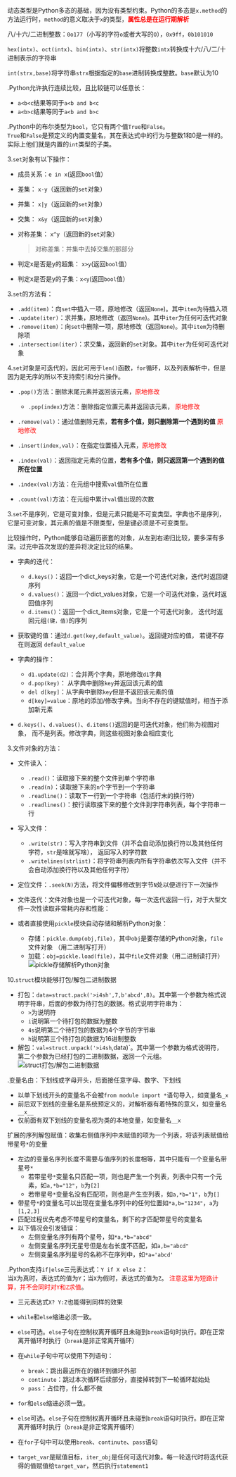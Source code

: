 动态类型是Python多态的基础，因为没有类型约束。Python的多态是`x.method`的方法运行时，`method`的意义取决于`x`的类型，**<font color='red'>属性总是在运行期解析</font>**

八/十六/二进制整数：`0o177`（小写的字符`o`或者大写的`O`），`0x9ff`，`0b101010`

`hex(intx)`、`oct(intx)`、`bin(intx)`、`str(intx)`将整数`intx`转换成十六/八/二/十进制表示的字符串

`int(strx,base)`将字符串`strx`根据指定的`base`进制转换成整数。`base`默认为10

.Python允许执行连续比较，且比较链可以任意长：

* `a<b<c`结果等同于`a<b and b<c`
* `a<b>c`结果等同于`a<b and b>c`

.Python中的布尔类型为`bool`，它只有两个值`True`和`False`。  
`True`和`False`是预定义的内置变量名，其在表达式中的行为与整数1和0是一样的。实际上他们就是内置的`int`类型的子类。



3.`set`对象有以下操作：

* 成员关系：`e in x`(返回`bool`值）

* 差集： `x-y`（返回新的`set`对象）

* 并集： `x|y`（返回新的`set`对象）

* 交集： `x&y`（返回新的`set`对象）

* 对称差集： `x^y`（返回新的`set`对象）

  >对称差集：并集中去掉交集的那部分

* 判定x是否是y的超集： `x>y`(返回`bool`值）

* 判定x是否是y的子集：`x<y`(返回`bool`值）  

3.`set`的方法有：

* `.add(item)`：向`set`中插入一项，原地修改（返回`None`)。其中`item`为待插入项
* `.update(iter)`：求并集，原地修改（返回`None`)。其中`iter`为任何可迭代对象
* `.remove(item)`：向`set`中删除一项，原地修改（返回`None`)。其中`item`为待删除项
* `.intersection(iter)`：求交集，返回新的`set`对象。其中`iter`为任何可迭代对象

4.`set`对象是可迭代的，因此可用于`len()`函数，`for`循环，以及列表解析中，但是因为是无序的所以不支持索引和分片操作。



* `.pop()`方法：删除末尾元素并返回该元素，<font color="red">原地修改</font>
  * `.pop(index)`方法：删除指定位置元素并返回该元素，
    <font color="red">原地修改</font>
* `.remove(val)`：通过值删除元素，**若有多个值，则只删除第一个遇到的值**
  <font color="red">原地修改</font>
* `.insert(index,val)`：在指定位置插入元素，<font color="red">原地修改</font>
* `.index(val)`：返回指定元素的位置，**若有多个值，则只返回第一个遇到的值所在位置**



* `.index(val)`方法：在元组中搜索`val`值所在位置
* `.count(val)`方法：在元组中累计`val`值出现的次数

3.`set`不是序列，它是可变对象，但是元素只能是不可变类型。字典也不是序列，它是可变对象，其元素的值是不限类型，但是键必须是不可变类型。

比较操作时，Python能够自动遍历嵌套的对象，从左到右递归比较，要多深有多深。过充中首次发现的差异将决定比较的结果。 



* 字典的迭代：
  * `d.keys()`：返回一个dict_keys对象，它是一个可迭代对象，迭代时返回键序列
  * `d.values()`：返回一个dict_values对象，它是一个可迭代对象，迭代时返回值序列
  * `d.items()`：返回一个dict_items对象，它是一个可迭代对象，
    迭代时返回元组`(键，值)`的序列
* 获取键的值：通过`d.get(key,default_value)`。返回键对应的值，	若键不存在则返回
  `default_value`
* 字典的操作：
  * `d1.update(d2)`：合并两个字典，原地修改`d1`字典
  * `d.pop(key)`： 从字典中删除`key`并返回该元素的值
  * `del d[key]`：从字典中删除`key`但是不返回该元素的值
  * `d[key]=value`：原地的添加/修改字典。当向不存在的键赋值时，相当于添加新元素

* `d.keys()`、`d.values()`、`d.items()`返回的是可迭代对象，他们称为视图对象，
  而不是列表。修改字典，则这些视图对象会相应变化



3.文件对象的方法：

* 文件读入：
  * `.read()`：读取接下来的整个文件到单个字符串
  * `.read(n)`：读取接下来的`n`个字节到一个字符串
  * `.readline()`：读取下一行到一个字符串（包括行末的换行符）
  * `.readlines()`：按行读取接下来的整个文件到字符串列表，每个字符串一行  
* 写入文件：
  * `.write(str)`：写入字符串到文件（并不会自动添加换行符以及其他任何字符，`str`是啥就写啥），
     	  返回写入的字符数
  * `.writelines(strlist)`：将字符串列表内所有字符串依次写入文件（并不会自动添加换行符以及其他任何字符）  
* 定位文件：`.seek(N)`方法，将文件偏移修改到字节`N`处以便进行下一次操作
* 文件迭代：文件对象也是一个可迭代对象，每一次迭代返回一行，对于大型文件一次性读取非常耗内存和性能：

* 或者直接使用`pickle`模块自动存储和解析Python对象：
  * 存储：`pickle.dump(obj,file)`，其中`obj`是要存储的Python对象，`file`文件对象
    （用二进制写打开）
  * 加载：`obj=pickle.load(file)`，其中`file`文件对象（用二进制读打开）  
    ![pickle存储解析Python对象](D:/学习/downloadfiles/python_tools-master/python_learning_notes-master/imgs/python_9_6.JPG)

10.`struct`模块能够打包/解包二进制数据

* 打包：`data=struct.pack('>i4sh',7,b'abcd',8)`。其中第一个参数为格式说明字符串，后面的参数为待打包的数据。格式说明字符串为：
  * `>`为说明符
  * `i`说明第一个待打包的数据为整数
  * `4s`说明第二个待打包的数据为4个字节的字节串
  * `h`说明第三个待打包的数据为16进制整数
* 解包：`val=struct.unpack('>i4sh`,data)`。其中第一个参数为格式说明符，第二个参数为已经打包的二进制数据，返回一个元组。  
  ![struct打包/解包二进制数据](D:/学习/downloadfiles/python_tools-master/python_learning_notes-master/imgs/python_9_7.JPG)



.变量名由：下划线或字母开头，后面接任意字母、数字、下划线

* 以单下划线开头的变量名不会被`from module import *`语句导入，如变量名`_x`
* 前后双下划线的变量名是系统预定义的，对解析器有着特殊的意义，如变量名`__x__`
* 仅前面有双下划线的变量名视为类的本地变量，如变量名`__x`

扩展的序列解包赋值：收集右侧值序列中未赋值的项为一个列表，将该列表赋值给带星号`*`的变量

* 左边的变量名序列长度不需要与值序列的长度相等，其中只能有一个变量名带星号`*`
  * 若带星号`*`变量名只匹配一项，则也是产生一个列表，列表中只有一个元素，如`a,*b="12"`，`b`为`[2]`
  * 若带星号`*`变量名没有匹配项，则也是产生空列表，如`a,*b="1"`，`b`为`[]`
* 带星号`*`的变量名可以出现在变量名序列中的任何位置如`*a,b="1234"`，`a`为`[1,2,3]`
* 匹配过程优先考虑不带星号的变量名，剩下的才匹配带星号的变量名
* 以下情况会引发错误：
  * 左侧变量名序列有两个星号，如`*a,*b="abcd"`
  * 左侧变量名序列无星号但是左右长度不匹配，如`a,b="abcd"`
  * 左侧变量名序列星号的名称不在序列中，如`*a='abcd'`



.Python支持`if|else`三元表达式：`Y if X else Z`：  
  当`X`为真时，表达式的值为`Y`；当`X`为假时，表达式的值为`Z`。
  <font color='red'>注意这里为短路计算，并不会同时对`Y`和`Z`求值</font>。

* 三元表达式`X? Y:Z`也能得到同样的效果



* `while`和`else`缩进必须一致。
* `else`可选。`else`子句在控制权离开循环且未碰到`break`语句时执行。即在正常离开循环时执行（`break`是非正常离开循环）
* 在`while`子句中可以使用下列语句：
  * `break`：跳出最近所在的循环到循环外部
  * `continute`：跳过本次循环后续部分，直接掉转到下一轮循环起始处
  * `pass`：占位符，什么都不做



* `for`和`else`缩进必须一致。
* `else`可选。`else`子句在控制权离开循环且未碰到`break`语句时执行。即在正常离开循环时执行（`break`是非正常离开循环）
* 在`for`子句中可以使用`break`、`continute`、`pass`语句
* `target_var`是赋值目标，`iter_obj`是任何可迭代对象。每一轮迭代时将迭代获得的值赋值给`target_var`，然后执行`statement1`